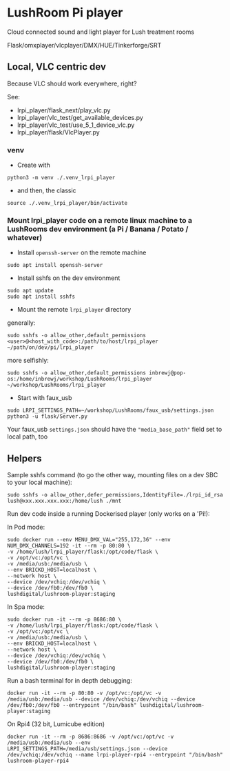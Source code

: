 # LushRoom Pi player

Cloud connected sound and light player for Lush treatment rooms

Flask/omxplayer/vlcplayer/DMX/HUE/Tinkerforge/SRT

## Local, VLC centric dev

Because VLC should work everywhere, right?

See:

- lrpi_player/flask_next/play_vlc.py
- lrpi_player/vlc_test/get_available_devices.py
- lrpi_player/vlc_test/use_5_1_device_vlc.py
- lrpi_player/flask/VlcPlayer.py

### venv

- Create with

```
python3 -m venv ./.venv_lrpi_player
```

- and then, the classic

```
source ./.venv_lrpi_player/bin/activate
```

### Mount lrpi_player code on a remote linux machine to a LushRooms dev environment (a Pi / Banana / Potato / whatever)

- Install `openssh-server` on the remote machine

```
sudo apt install openssh-server
```

- Install sshfs on the dev environment

```
sudo apt update
sudo apt install sshfs
```

- Mount the remote `lrpi_player` directory

generally:

```
sudo sshfs -o allow_other,default_permissions <user>@<host_with_code>:/path/to/host/lrpi_player ~/path/on/dev/pi/lrpi_player
```

more selfishly:

```
sudo sshfs -o allow_other,default_permissions inbrewj@pop-os:/home/inbrewj/workshop/LushRooms/lrpi_player ~/workshop/LushRooms/lrpi_player
```

- Start with faux_usb

```
sudo LRPI_SETTINGS_PATH=~/workshop/LushRooms/faux_usb/settings.json python3 -u flask/Server.py
```

Your faux_usb `settings.json` should have the `"media_base_path"` field set to local path, too

## Helpers

Sample sshfs command (to go the other way, mounting files on a dev SBC to your local machine):

```
sudo sshfs -o allow_other,defer_permissions,IdentityFile=./lrpi_id_rsa lush@xxx.xxx.xxx.xxx:/home/lush ./mnt
```

Run dev code inside a running Dockerised player (only works on a 'Pi!):

In Pod mode:

```
sudo docker run --env MENU_DMX_VAL="255,172,36" --env NUM_DMX_CHANNELS=192 -it --rm -p 80:80 \
-v /home/lush/lrpi_player/flask:/opt/code/flask \
-v /opt/vc:/opt/vc \
-v /media/usb:/media/usb \
--env BRICKD_HOST=localhost \
--network host \
--device /dev/vchiq:/dev/vchiq \
--device /dev/fb0:/dev/fb0 \
lushdigital/lushroom-player:staging
```

In Spa mode:

```
sudo docker run -it --rm -p 8686:80 \
-v /home/lush/lrpi_player/flask:/opt/code/flask \
-v /opt/vc:/opt/vc \
-v /media/usb:/media/usb \
--env BRICKD_HOST=localhost \
--network host \
--device /dev/vchiq:/dev/vchiq \
--device /dev/fb0:/dev/fb0 \
lushdigital/lushroom-player:staging
```

Run a bash terminal for in depth debugging:

```
docker run -it --rm -p 80:80 -v /opt/vc:/opt/vc -v /media/usb:/media/usb --device /dev/vchiq:/dev/vchiq --device /dev/fb0:/dev/fb0 --entrypoint "/bin/bash" lushdigital/lushroom-player:staging

```

On Rpi4 (32 bit, Lumicube edition)

```
docker run -it --rm -p 8686:8686 -v /opt/vc:/opt/vc -v /media/usb:/media/usb --env LRPI_SETTINGS_PATH=/media/usb/settings.json --device /dev/vchiq:/dev/vchiq --name lrpi-player-rpi4 --entrypoint "/bin/bash" lushroom-player-rpi4
```
